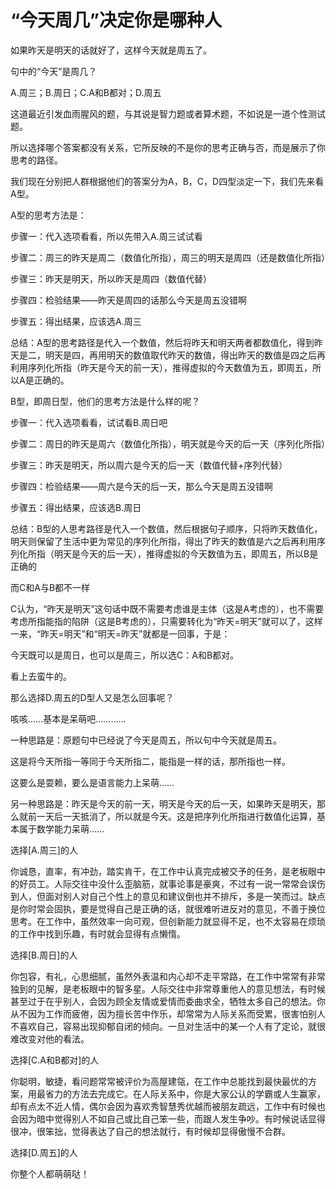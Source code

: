 # “今天周几”决定你是哪种人

如果昨天是明天的话就好了，这样今天就是周五了。 

句中的“今天”是周几？ 

A.周三；B.周日；C.A和B都对；D.周五 

这道最近引发血雨腥风的题，与其说是智力题或者算术题，不如说是一道个性测试题。 

所以选择哪个答案都没有关系，它所反映的不是你的思考正确与否，而是展示了你思考的路径。 

我们现在分别把人群根据他们的答案分为A，B，C，D四型淡定一下，我们先来看A型。 

A型的思考方法是： 

步骤一：代入选项看看，所以先带入A.周三试试看 

步骤二：周三的昨天是周二（数值化所指），周三的明天是周四（还是数值化所指） 

步骤三：昨天是明天，所以昨天是周四（数值代替） 

步骤四：检验结果——昨天是周四的话那么今天是周五没错啊 

步骤五：得出结果，应该选A.周三 

总结：A型的思考路径是代入一个数值，然后将昨天和明天两者都数值化，得到昨天是二，明天是四，再用明天的数值取代昨天的数值，得出昨天的数值是四之后再利用序列化所指（昨天是今天的前一天），推得虚拟的今天数值为五，即周五，所以A是正确的。 

B型，即周日型，他们的思考方法是什么样的呢？ 

步骤一：代入选项看看，试试看B.周日吧 

步骤二：周日的昨天是周六（数值化所指），明天就是今天的后一天（序列化所指） 

步骤三：昨天是明天，所以周六是今天的后一天（数值代替+序列代替） 

步骤四：检验结果——周六是今天的后一天，那么今天是周五没错啊 

步骤五：得出结果，应该选B.周日 

总结：B型的人思考路径是代入一个数值，然后根据句子顺序，只将昨天数值化，明天则保留了生活中更为常见的序列化所指，得出了昨天的数值是六之后再利用序列化所指（明天是今天的后一天），推得虚拟的今天数值为五，即周五，所以B是正确的 

而C和A与B都不一样 

C认为，“昨天是明天”这句话中既不需要考虑谁是主体（这是A考虑的），也不需要考虑所指能指的陷阱（这是B考虑的），只需要转化为“昨天=明天”就可以了，这样一来，“昨天=明天”和“明天=昨天”就都是一回事，于是： 

今天既可以是周日，也可以是周三，所以选C：A和B都对。 

看上去蛮牛的。 

那么选择D.周五的D型人又是怎么回事呢？ 

咳咳……基本是呆萌吧………… 

一种思路是：原题句中已经说了今天是周五，所以句中今天就是周五。 

这是将今天所指一等同于今天所指二，能指是一样的话，那所指也一样。 

这要么是耍赖，要么是语言能力上呆萌…… 

另一种思路是：昨天是今天的前一天，明天是今天的后一天，如果昨天是明天，那么就前一天后一天抵消了，所以就是今天。这是把序列化所指进行数值化运算，基本属于数学能力呆萌…… 

选择[A.周三]的人 

你诚恳，直率，有冲劲，踏实肯干，在工作中认真完成被交予的任务，是老板眼中的好员工。人际交往中没什么歪脑筋，就事论事是豪爽，不过有一说一常常会误伤到人，但面对别人对自己个性上的意见和建议倒也并不排斥，多是一笑而过。缺点是你时常会固执，要是觉得自己是正确的话，就很难听进反对的意见，不善于换位思考。在工作中，虽然效率一向可观，但创新能力就显得不足，也不太容易在烦琐的工作中找到乐趣，有时就会显得有点懒惰。 

选择[B.周日]的人 

你包容，有礼，心思细腻，虽然外表温和内心却不走平常路，在工作中常常有非常独到的见解，是老板眼中的智多星。人际交往中非常尊重他人的意见想法，有时候甚至过于在乎别人，会因为顾全友情或爱情而委曲求全，牺牲太多自己的想法。你从不因为工作而疲倦，因为擅长苦中作乐，却常常为人际关系而受累，很害怕别人不喜欢自己，容易出现抑郁自闭的倾向。一旦对生活中的某一个人有了定论，就很难改变对他的看法。 

选择[C.A和B都对]的人 

你聪明，敏捷，看问题常常被评价为高屋建瓴，在工作中总能找到最快最优的方案，用最省力的方法去完成它。在人际关系中，你是大家公认的学霸或人生赢家，却有点太不近人情，偶尔会因为喜欢秀智慧秀优越而被朋友疏远，工作中有时候也会因为暗中觉得别人不如自己或比自己笨一些，而跟人发生争吵。有时候说话显得很冲，很笨拙，觉得表达了自己的想法就行，有时候却显得傲慢不合群。 

选择[D.周五]的人 

你整个人都萌萌哒！